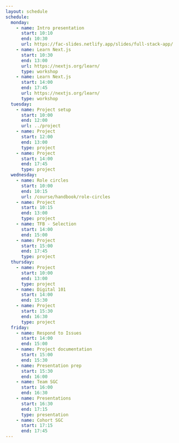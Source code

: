 ```yaml
---
layout: schedule
schedule:
  monday:
    - name: Intro presentation
      start: 10:10
      end: 10:30
      url: https://fac-slides.netlify.app/slides/full-stack-app/
    - name: Learn Next.js
      start: 10:30
      end: 13:00
      url: https://nextjs.org/learn/
      type: workshop
    - name: Learn Next.js
      start: 14:00
      end: 17:45
      url: https://nextjs.org/learn/
      type: workshop
  tuesday:
    - name: Project setup
      start: 10:00
      end: 12:00
      url: ../project
    - name: Project
      start: 12:00
      end: 13:00
      type: project
    - name: Project
      start: 14:00
      end: 17:45
      type: project
  wednesday:
    - name: Role circles
      start: 10:00
      end: 10:15
      url: /course/handbook/role-circles
    - name: Project
      start: 10:15
      end: 13:00
      type: project
    - name: TFB - Selection
      start: 14:00
      end: 15:00
    - name: Project
      start: 15:00
      end: 17:45
      type: project
  thursday:
    - name: Project
      start: 10:00
      end: 13:00
      type: project
    - name: Digital 101
      start: 14:00
      end: 15:30
    - name: Project
      start: 15:30
      end: 16:30
      type: project
  friday:
    - name: Respond to Issues
      start: 14:00
      end: 15:00
    - name: Project documentation
      start: 15:00
      end: 15:30
    - name: Presentation prep
      start: 15:30
      end: 16:00
    - name: Team SGC
      start: 16:00
      end: 16:30
    - name: Presentations
      start: 16:30
      end: 17:15
      type: presentation
    - name: Cohort SGC
      start: 17:15
      end: 17:45
---
```

